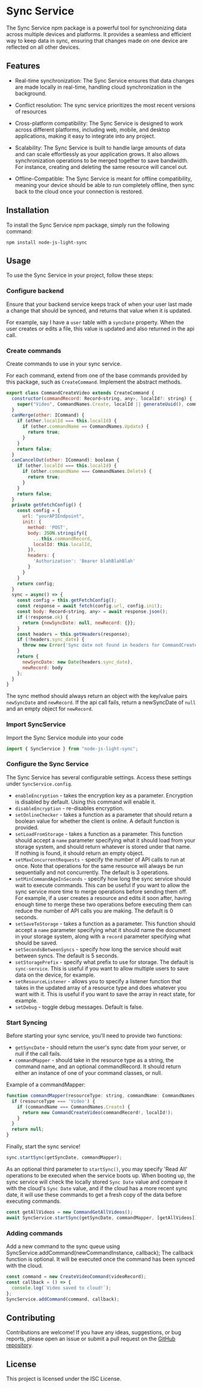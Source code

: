 # Sync Service

The Sync Service npm package is a powerful tool for synchronizing data across multiple devices and platforms. It provides a seamless and efficient way to keep data in sync, ensuring that changes made on one device are reflected on all other devices.

## Features

- Real-time synchronization: The Sync Service ensures that data changes are made locally in real-time, handling cloud synchronization in the background.

- Conflict resolution: The sync service prioritizes the most recent versions of resources

- Cross-platform compatibility: The Sync Service is designed to work across different platforms, including web, mobile, and desktop applications, making it easy to integrate into any project.

- Scalability: The Sync Service is built to handle large amounts of data and can scale effortlessly as your application grows. It also allows synchronization operations to be merged together to save bandwidth. For instance, creating and deleting the same resource will cancel out.

- Offline-Compatible: The Sync Service is meant for offline compatibility, meaning your device should be able to run completely offline, then sync back to the cloud once your connection is restored.

## Installation

To install the Sync Service npm package, simply run the following command:

```
npm install node-js-light-sync
```

## Usage

To use the Sync Service in your project, follow these steps:

### Configure backend

Ensure that your backend service keeps track of when your user last made a change that should be synced, and returns that value when it is updated.

For example, say I have a `user` table with a `syncDate` property. When the user creates or edits a file, this value is updated and also returned in the api call.

### Create commands

Create commands to use in your sync service.

For each command, extend from one of the base commands provided by this package, such as `CreateCommand`. Implement the abstract methods.

```javascript
export class CommandCreateVideo extends CreateCommand {
  constructor(commandRecord: Record<string, any>, localId?: string) {
    super("Video", CommandNames.Create, localId || generateUuid(), commandRecord);
  }
  canMerge(other: ICommand) {
    if (other.localId === this.localId) {
      if (other.commandName == CommandNames.Update) {
        return true;
      }
    }
    return false;
  }
  canCancelOut(other: ICommand): boolean {
    if (other.localId === this.localId) {
      if (other.commandName === CommandNames.Delete) {
        return true;
      }
    }
    return false;
  }
  private getFetchConfig() {
    const config = {
      url: "yourAPIEndpoint",
      init: {
        method: 'POST',
        body: JSON.stringify({
          ...this.commandRecord,
          localId: this.localId,
        }),
        headers: {
          'Authorization': 'Bearer blahBlahBlah'
        }
      }
    }
    return config;
  }
  sync = async() => {
    const config = this.getFetchConfig();
    const response = await fetch(config.url, config.init);
    const body: Record<string, any> = await response.json();
    if (!response.ok) {
      return {newSyncDate: null, newRecord: {}};
    }
    const headers = this.getHeaders(response);
    if (!headers.sync_date) {
      throw new Error('Sync date not found in headers for CommandCreateVideo');
    }
    return {
      newSyncDate: new Date(headers.sync_date),
      newRecord: body
    };
  }
}
```

The sync method should always return an object with the key/value pairs `newSyncDate` and `newRecord`. If the api call fails, return a newSyncDate of `null` and an empty object for `newRecord`.

### Import SyncService

Import the Sync Service module into your code

```javascript
import { SyncService } from "node-js-light-sync";
```

### Configure the Sync Service

The Sync Service has several configurable settings. Access these settings under `SyncService.config`.

- `enableEncryption` - takes the encryption key as a parameter. Encryption is disabled by default. Using this command will enable it.
- `disableEncryption` - re-disables encryption.
- `setOnlineChecker` - takes a function as a parameter that should return a boolean value for whether the client is online. A default function is provided.
- `setLoadFromStorage` - takes a function as a parameter. This function should accept a `name` parameter specifying what it should load from your storage system, and should return whatever is stored under that name. If nothing is found, it should return an empty object.
- `setMaxConcurrentRequests` - specify the number of API calls to run at once. Note that operations for the same resource will always be run sequentially and not concurrently. The default is 3 operations.
- `setMinCommandAgeInSeconds` - specify how long the sync service should wait to execute commands. This can be useful if you want to allow the sync service more time to merge operations before sending them off. For example, if a user creates a resource and edits it soon after, having enough time to merge these two operations before executing them can reduce the number of API calls you are making. The default is 0 seconds.
- `setSaveToStorage` - takes a function as a parameter. This function should accept a `name` parameter specifying what it should name the document in your storage system, along with a `record` parameter specifying what should be saved.
- `setSecondsBetweenSyncs` - specify how long the service should wait between syncs. The default is 5 seconds.
- `setStoragePrefix` - specify what prefix to use for storage. The default is `sync-service`. This is useful if you want to allow multiple users to save data on the device, for example.
- `setResourceListener` - allows you to specify a listener function that takes in the updated array of a resource type and does whatever you want with it. This is useful if you want to save the array in react state, for example.
- `setDebug` - toggle debug messages. Default is false.

### Start Syncing

Before starting your sync service, you'll need to provide two functions:

- `getSyncDate` - should return the user's sync date from your server, or null if the call fails.
- `commandMapper` - should take in the resource type as a string, the command name, and an optional commandRecord. It should return either an instance of one of your command classes, or null.

Example of a commandMapper:

```javascript
function commandMapper(resourceType: string, commandName: CommandNames, commandRecord?: Record<string, any>, localId?: string) {
  if (resourceType === 'Video') {
    if (commandName === CommandNames.Create) {
      return new CommandCreateVideo(commandRecord!, localId!);
    }
  }
  return null;
}
```

Finally, start the sync service!

```javascript
sync.startSync(getSyncDate, commandMapper);
```

As an optional third parameter to `startSync()`, you may specify 'Read All' operations to be executed when the service boots up. When booting up, the sync service will check the locally stored `Sync Date` value and compare it with the cloud's `Sync Date` value, and if the cloud has a more recent sync date, it will use these commands to get a fresh copy of the data before executing commands.

```javascript
const getAllVideos = new CommandGetAllVideos();
await SyncService.startSync(getSyncDate, commandMapper, [getAllVideos]);
```

### Adding commands

Add a new command to the sync queue using SyncService.addCommand(newCommandInstance, callback);
The callback function is optional. It will be executed once the command has been synced with the cloud.

```javascript
const command = new CreateVideoCommand(videoRecord);
const callback = () => {
  console.log(`Video saved to cloud!`);
};
SyncService.addCommand(command, callback);
```

## Contributing

Contributions are welcome! If you have any ideas, suggestions, or bug reports, please open an issue or submit a pull request on the [GitHub repository](https://github.com/pf274/SyncService).

## License

This project is licensed under the ISC License.
